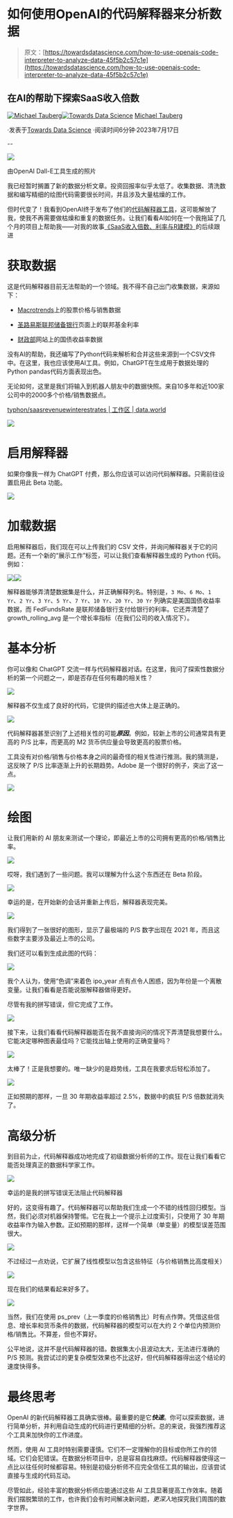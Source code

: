 # 如何使用OpenAI的代码解释器来分析数据

> 原文：[https://towardsdatascience.com/how-to-use-openais-code-interpreter-to-analyze-data-45f5b2c57c1e](https://towardsdatascience.com/how-to-use-openais-code-interpreter-to-analyze-data-45f5b2c57c1e)

## 在AI的帮助下探索SaaS收入倍数

[](https://michaeltauberg.medium.com/?source=post_page-----45f5b2c57c1e--------------------------------)[![Michael Tauberg](../Images/06288c1c9559d79132c535201660984f.png)](https://michaeltauberg.medium.com/?source=post_page-----45f5b2c57c1e--------------------------------)[](https://towardsdatascience.com/?source=post_page-----45f5b2c57c1e--------------------------------)[![Towards Data Science](../Images/a6ff2676ffcc0c7aad8aaf1d79379785.png)](https://towardsdatascience.com/?source=post_page-----45f5b2c57c1e--------------------------------) [Michael Tauberg](https://michaeltauberg.medium.com/?source=post_page-----45f5b2c57c1e--------------------------------)

·发表于[Towards Data Science](https://towardsdatascience.com/?source=post_page-----45f5b2c57c1e--------------------------------) ·阅读时间6分钟·2023年7月17日

--

![](../Images/4d4890c28cee22c5291208b1f30cb9b9.png)

由OpenAI Dall-E工具生成的照片

我已经暂时搁置了新的数据分析文章。投资回报率似乎太低了。收集数据、清洗数据和编写精细的绘图代码需要很长时间，并且涉及大量枯燥的工作。

但时代变了！我看到OpenAI终于发布了他们的[代码解释器工具](https://openai.com/blog/chatgpt-plugins)，这可能解放了我，使我不再需要做枯燥和重复的数据任务。让我们看看AI如何在一个我拖延了几个月的项目上帮助我——对我的故事[《SaaS收入倍数、利率与R建模》](/saas-revenue-multiples-and-modeling-in-r-29ce10905488)的后续跟进

# 获取数据

这是代码解释器目前无法帮助的一个领域。我不得不自己出门收集数据，来源如下：

+   [Macrotrends](https://www.macrotrends.net/stocks/charts/CRM/salesforce/price-sales)上的股票价格与销售数据

+   [圣路易斯联邦储备银行](https://fred.stlouisfed.org/series/fedfunds)页面上的联邦基金利率

+   [财政部](https://home.treasury.gov/policy-issues/financing-the-government/interest-rate-statistics)网站上的国债收益率数据

没有AI的帮助，我还编写了Python代码来解析和合并这些来源到一个CSV文件中。在这里，我也应该使用AI工具。例如，ChatGPT在生成用于数据处理的Python pandas代码方面表现出色。

无论如何，这里是我们将输入到机器人朋友中的数据快照。来自10多年和近100家公司中的2000多个价格/销售数据点。

[typhon/saasrevenuewinterestrates | 工作区 | data.world](https://data.world/typhon/saasrevenuewinterestrates/workspace/file?filename=min_df.csv)

![](../Images/9c2ee1236c4cd751754d4dc07a77f79b.png)

# 启用解释器

如果你像我一样为 ChatGPT 付费，那么你应该可以访问代码解释器。只需前往设置启用此 Beta 功能。

![](../Images/472ab96d462b46fee99d5edb82ccd732.png)

# 加载数据

启用解释器后，我们现在可以上传我们的 CSV 文件，并询问解释器关于它的问题。还有一个新的“展示工作”标签，可以让我们查看解释器生成的 Python 代码。例如：

![](../Images/046934a3b39f7e48c9af3e1f724a83ff.png)![](../Images/d9db28d6fff26e7aac490c51654745df.png)

解释器能够弄清楚数据集是什么，并正确解释列名。特别是，`3 Mo`、`6 Mo`、`1 Yr`、`2 Yr`、`3 Yr`、`5 Yr`、`7 Yr`、`10 Yr`、`20 Yr`、`30 Yr` 列确实是美国国债收益率数据，而 FedFundsRate 是联邦储备银行支付给银行的利率。它还弄清楚了 growth_rolling_avg 是一个增长率指标（在我们公司的收入情况下）。

# 基本分析

你可以像和 ChatGPT 交流一样与代码解释器对话。在这里，我问了探索性数据分析的第一个问题之一，即是否存在任何有趣的相关性？

![](../Images/e6cea46eb0b714239be9edaa5fe060c1.png)

解释器不仅生成了良好的代码，它提供的描述也大体上是正确的。

![](../Images/aef1dc03d217827d7f32632805cf7435.png)

代码解释器甚至识别了上述相关性的可能***原因***。例如，较新上市的公司通常具有更高的 P/S 比率，而更高的 M2 货币供应量会导致更高的股票价格。

工具没有对价格/销售与价格本身之间的最奇怪的相关性进行推测。我的猜测是，这反映了 P/S 比率逐渐上升的长期趋势。Adobe 是一个很好的例子，突出了这一点。

![](../Images/26532ce131bae50fb9dfde412b8b804b.png)

# 绘图

让我们用新的 AI 朋友来测试一个理论，即最近上市的公司拥有更高的价格/销售比率。

![](../Images/ece4869e6c7da2f2b27724663c897ad1.png)

哎呀，我们遇到了一些问题。我可以理解为什么这个东西还在 Beta 阶段。

![](../Images/637be665414ff4a644c6602a66ead93b.png)

幸运的是，在开始新的会话并重新上传后，解释器表现完美。

![](../Images/29e77956cd612751d77d8f796c7044a0.png)

我们得到了一张很好的图形，显示了最极端的 P/S 数字出现在 2021 年，而且这些数字主要涉及最近上市的公司。

我们还可以看到生成此图的代码：

![](../Images/c35024ab39419b43be5e1af95880dcf0.png)

我个人认为，使用“色调”来着色 ipo_year 点有点令人困惑，因为年份是一个离散变量。让我们看看是否能说服解释器做得更好。

尽管有我的拼写错误，但它完成了工作。

![](../Images/676aa63f4a3e7bfa96931a964e7f6bf4.png)

接下来，让我们看看代码解释器能否在我不直接询问的情况下弄清楚我想要什么。它能决定哪种图表最佳吗？它能找出轴上使用的正确变量吗？

![](../Images/09ee0a65dd2598d1189f5a723253d17a.png)

太棒了！正是我想要的。唯一缺少的是趋势线，工具在我要求后轻松添加了。

![](../Images/683d7a3f1ff98ffc17a09554d3bbfd83.png)

正如预期的那样，一旦 30 年期收益率超过 2.5%，数据中的疯狂 P/S 倍数就消失了。

# 高级分析

到目前为止，代码解释器成功地完成了初级数据分析师的工作。现在让我们看看它能否处理真正的数据科学家工作。

![](../Images/c11b046f9b651c95dcc739e6a1b0836e.png)

幸运的是我的拼写错误无法阻止代码解释器

好的，这变得有趣了。代码解释器可以帮助我们生成一个不错的线性回归模型。当然，我们必须对机器保持警惕。它在我上一个提示上过度索引，只使用了 30 年期收益率作为输入参数。正如预期的那样，这样一个简单（单变量）的模型误差范围很大。

![](../Images/1030af0c6b7233cde13b5f031c02e39c.png)

不过经过一点劝说，它扩展了线性模型以包含这些特征（与价格销售比高度相关）

![](../Images/00cf03c8e5bcef3c702a918c61d05e0e.png)

现在我们的结果看起来好多了。

![](../Images/414f9e8b9e0e743da6292d6083265f75.png)

当然，我们在使用 ps_prev（上一季度的价格销售比）时有点作弊。凭借这些信息、增长率和货币条件的数据，代码解释器的模型可以在大约 2 个单位内预测价格/销售比。不算差，但也不算好。

公平地说，这并不是代码解释器的错。数据集太小且波动太大，无法进行准确的 P/S 预测。我尝试过的更复杂模型效果也不比这好，但代码解释器得出这个结论的速度快得多。

# 最终思考

OpenAI 的新代码解释器工具确实很棒。最重要的是它***快速***。你可以探索数据，进行简单分析，并利用自动生成的代码进行更精细的分析。总的来说，我强烈推荐这个工具来加快你的工作进度。

然而，使用 AI 工具时特别需要谨慎。它们不一定理解你的目标或你所工作的领域。它们会犯错误。在数据分析项目中，总是容易自找麻烦。代码解释器使得这一点比以往任何时候都容易。特别是初级分析师不应完全信任工具的输出，应该尝试直接与生成的代码互动。

尽管如此，经验丰富的数据分析师应能通过这些 AI 工具显著提高工作效率。随着我们摆脱繁琐的工作，也许我们会有时间解决新问题，*更深入*地探究我们周围的数字世界。

